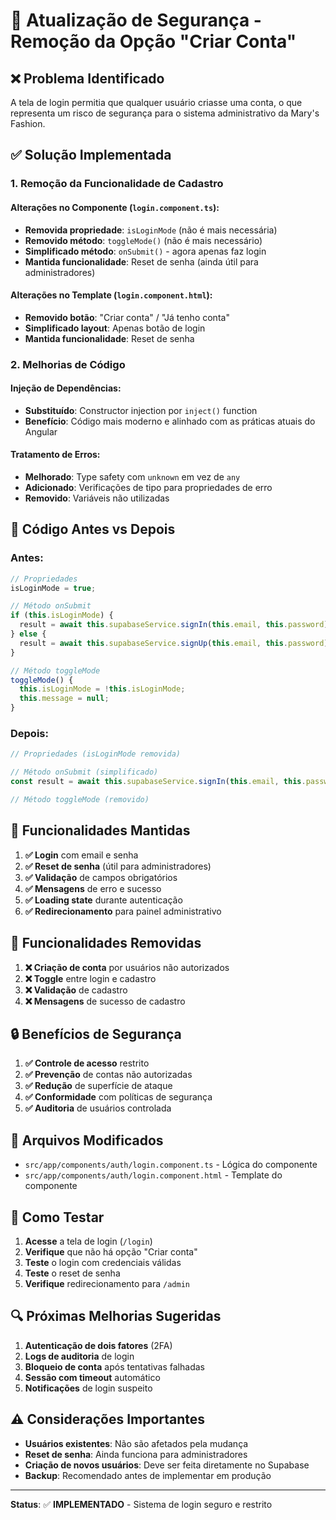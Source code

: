 # 🔐 Atualização de Segurança - Remoção da Opção "Criar Conta"

## ❌ **Problema Identificado**

A tela de login permitia que qualquer usuário criasse uma conta, o que representa um risco de segurança para o sistema administrativo da Mary's Fashion.

## ✅ **Solução Implementada**

### **1. Remoção da Funcionalidade de Cadastro**

#### **Alterações no Componente (`login.component.ts`):**

- **Removida propriedade**: `isLoginMode` (não é mais necessária)
- **Removido método**: `toggleMode()` (não é mais necessário)
- **Simplificado método**: `onSubmit()` - agora apenas faz login
- **Mantida funcionalidade**: Reset de senha (ainda útil para administradores)

#### **Alterações no Template (`login.component.html`):**

- **Removido botão**: "Criar conta" / "Já tenho conta"
- **Simplificado layout**: Apenas botão de login
- **Mantida funcionalidade**: Reset de senha

### **2. Melhorias de Código**

#### **Injeção de Dependências:**

- **Substituído**: Constructor injection por `inject()` function
- **Benefício**: Código mais moderno e alinhado com as práticas atuais do Angular

#### **Tratamento de Erros:**

- **Melhorado**: Type safety com `unknown` em vez de `any`
- **Adicionado**: Verificações de tipo para propriedades de erro
- **Removido**: Variáveis não utilizadas

## 🔧 **Código Antes vs Depois**

### **Antes:**

```typescript
// Propriedades
isLoginMode = true;

// Método onSubmit
if (this.isLoginMode) {
  result = await this.supabaseService.signIn(this.email, this.password);
} else {
  result = await this.supabaseService.signUp(this.email, this.password);
}

// Método toggleMode
toggleMode() {
  this.isLoginMode = !this.isLoginMode;
  this.message = null;
}
```

### **Depois:**

```typescript
// Propriedades (isLoginMode removida)

// Método onSubmit (simplificado)
const result = await this.supabaseService.signIn(this.email, this.password);

// Método toggleMode (removido)
```

## 🎯 **Funcionalidades Mantidas**

1. **✅ Login** com email e senha
2. **✅ Reset de senha** (útil para administradores)
3. **✅ Validação** de campos obrigatórios
4. **✅ Mensagens** de erro e sucesso
5. **✅ Loading state** durante autenticação
6. **✅ Redirecionamento** para painel administrativo

## 🚫 **Funcionalidades Removidas**

1. **❌ Criação de conta** por usuários não autorizados
2. **❌ Toggle** entre login e cadastro
3. **❌ Validação** de cadastro
4. **❌ Mensagens** de sucesso de cadastro

## 🔒 **Benefícios de Segurança**

1. **✅ Controle de acesso** restrito
2. **✅ Prevenção** de contas não autorizadas
3. **✅ Redução** de superfície de ataque
4. **✅ Conformidade** com políticas de segurança
5. **✅ Auditoria** de usuários controlada

## 📁 **Arquivos Modificados**

- `src/app/components/auth/login.component.ts` - Lógica do componente
- `src/app/components/auth/login.component.html` - Template do componente

## 🧪 **Como Testar**

1. **Acesse** a tela de login (`/login`)
2. **Verifique** que não há opção "Criar conta"
3. **Teste** o login com credenciais válidas
4. **Teste** o reset de senha
5. **Verifique** redirecionamento para `/admin`

## 🔍 **Próximas Melhorias Sugeridas**

1. **Autenticação de dois fatores** (2FA)
2. **Logs de auditoria** de login
3. **Bloqueio de conta** após tentativas falhadas
4. **Sessão com timeout** automático
5. **Notificações** de login suspeito

## ⚠️ **Considerações Importantes**

- **Usuários existentes**: Não são afetados pela mudança
- **Reset de senha**: Ainda funciona para administradores
- **Criação de novos usuários**: Deve ser feita diretamente no Supabase
- **Backup**: Recomendado antes de implementar em produção

---

**Status**: ✅ **IMPLEMENTADO** - Sistema de login seguro e restrito
